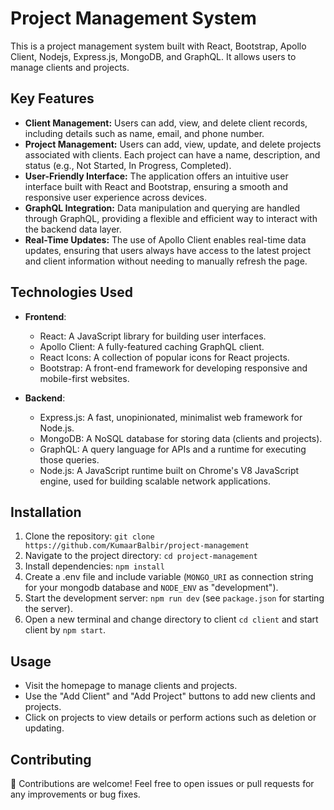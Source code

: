 # Project Management System

This is a project management system built with React, Bootstrap, Apollo Client, Nodejs, Express.js, MongoDB, and GraphQL. It allows users to manage clients and projects.

## Key Features

- **Client Management:** Users can add, view, and delete client records, including details such as name, email, and phone number.
- **Project Management:** Users can add, view, update, and delete projects associated with clients. Each project can have a name, description, and status (e.g., Not Started, In Progress, Completed).
- **User-Friendly Interface:** The application offers an intuitive user interface built with React and Bootstrap, ensuring a smooth and responsive user experience across devices.
- **GraphQL Integration:** Data manipulation and querying are handled through GraphQL, providing a flexible and efficient way to interact with the backend data layer.
- **Real-Time Updates:** The use of Apollo Client enables real-time data updates, ensuring that users always have access to the latest project and client information without needing to manually refresh the page.

## Technologies Used

- **Frontend**:
  - React: A JavaScript library for building user interfaces.
  - Apollo Client: A fully-featured caching GraphQL client.
  - React Icons: A collection of popular icons for React projects.
  - Bootstrap: A front-end framework for developing responsive and mobile-first websites.

- **Backend**:
  - Express.js: A fast, unopinionated, minimalist web framework for Node.js.
  - MongoDB: A NoSQL database for storing data (clients and projects).
  - GraphQL: A query language for APIs and a runtime for executing those queries.
  - Node.js: A JavaScript runtime built on Chrome's V8 JavaScript engine, used for building scalable network applications.

## Installation

1. Clone the repository: `git clone https://github.com/KumaarBalbir/project-management` 
2. Navigate to the project directory: `cd project-management`
3. Install dependencies: `npm install` 
4. Create a .env file and include variable (`MONGO_URI` as connection string for your mongodb database and `NODE_ENV` as "development").
5. Start the development server: `npm run dev` (see `package.json` for starting the server).
6. Open a new terminal and change directory to client `cd client` and start client by `npm start`.

## Usage
- Visit the homepage to manage clients and projects.
- Use the "Add Client" and "Add Project" buttons to add new clients and projects.
- Click on projects to view details or perform actions such as deletion or updating.

## Contributing

🙂 Contributions are welcome! Feel free to open issues or pull requests for any improvements or bug fixes.

